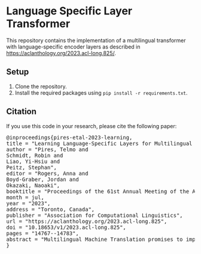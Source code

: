 # Language Specific Layer Transformer

This repository contains the implementation of a multilingual transformer with language-specific encoder layers as described in https://aclanthology.org/2023.acl-long.825/.

## Setup

1. Clone the repository.
2. Install the required packages using `pip install -r requirements.txt`.



## Citation

If you use this code in your research, please cite the following paper:
<pre>
@inproceedings{pires-etal-2023-learning,
title = "Learning Language-Specific Layers for Multilingual Machine Translation",
author = "Pires, Telmo and
Schmidt, Robin and
Liao, Yi-Hsiu and
Peitz, Stephan",
editor = "Rogers, Anna and
Boyd-Graber, Jordan and
Okazaki, Naoaki",
booktitle = "Proceedings of the 61st Annual Meeting of the Association for Computational Linguistics (Volume 1: Long Papers)",
month = jul,
year = "2023",
address = "Toronto, Canada",
publisher = "Association for Computational Linguistics",
url = "https://aclanthology.org/2023.acl-long.825",
doi = "10.18653/v1/2023.acl-long.825",
pages = "14767--14783",
abstract = "Multilingual Machine Translation promises to improve translation quality between non-English languages. This is advantageous for several reasons, namely lower latency (no need to translate twice), and reduced error cascades (e.g., avoiding losing gender and formality information when translating through English). On the downside, adding more languages reduces model capacity per language, which is usually countered by increasing the overall model size, making training harder and inference slower. In this work, we introduce Language-Specific Transformer Layers (LSLs), which allow us to increase model capacity, while keeping the amount of computation and the number of parameters used in the forward pass constant. The key idea is to have some layers of the encoder be source or target language-specific, while keeping the remaining layers shared. We study the best way to place these layers using a neural architecture search inspired approach, and achieve an improvement of 1.3 chrF (1.5 spBLEU) points over not using LSLs on a separate decoder architecture, and 1.9 chrF (2.2 spBLEU) on a shared decoder one.",
}
</pre>

